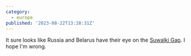 ```yaml
---
category:
  - europe
published: '2023-08-22T13:28:31Z'
---
```


It sure looks like Russia and Belarus have their eye on the [Suwalki Gap](https://en.wikipedia.org/wiki/Suwa%C5%82ki_Gap). I hope I'm wrong.
